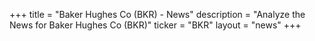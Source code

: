+++
title = "Baker Hughes Co (BKR) - News"
description = "Analyze the News for Baker Hughes Co (BKR)"
ticker = "BKR"
layout = "news"
+++

